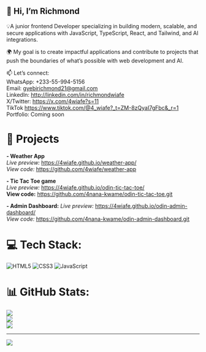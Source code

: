 ## 👋 Hi, I’m Richmond

💡A junior frontend Developer specializing in building modern, scalable, and secure applications with JavaScript, TypeScript, React, and Tailwind, and AI integrations.

🌍 My goal is to create impactful applications and contribute to projects that push the boundaries of what’s possible with web development and AI.

📫 Let’s connect: <br/>
WhatsApp: +233-55-994-5156 </br>
Email: gyebirichmond21@gmail.com <br/>
LinkedIn: http://linkedin.com/in/richmondwiafe <br/>
X/Twitter: https://x.com/4wiafe?s=11 <br/>
TikTok https://www.tiktok.com/@4_wiafe?_t=ZM-8zQyaI7gFbc&_r=1 <br/>
Portfolio: Coming soon <br/>

# 🚧 Projects
**- Weather App** </br>
 *Live preview:* https://4wiafe.github.io/weather-app/ </br>
*View code:* https://github.com/4wiafe/weather-app </br>
  
**- Tic Tac Toe game** </br>
*Live preview:* https://4wiafe.github.io/odin-tic-tac-toe/ </br>
**View code:** https://github.com/4nana-kwame/odin-tic-tac-toe.git </br>

**- Admin Dashboard:** 
*Live preview:* https://4wiafe.github.io/odin-admin-dashboard/ </br>
*View code:* https://github.com/4nana-kwame/odin-admin-dashboard.git </br>


# 💻 Tech Stack:
![HTML5](https://img.shields.io/badge/html5-%23E34F26.svg?style=for-the-badge&logo=html5&logoColor=white) ![CSS3](https://img.shields.io/badge/css3-%231572B6.svg?style=for-the-badge&logo=css3&logoColor=white) ![JavaScript](https://img.shields.io/badge/javascript-%23323330.svg?style=for-the-badge&logo=javascript&logoColor=%23F7DF1E)
# 📊 GitHub Stats:
![](https://github-readme-stats.vercel.app/api?username=4wiafe&theme=tokyonight&hide_border=false&include_all_commits=false&count_private=false)<br/>
![](https://nirzak-streak-stats.vercel.app/?user=4wiafe&theme=tokyonight&hide_border=false)<br/>
![](https://github-readme-stats.vercel.app/api/top-langs/?username=4wiafe&theme=tokyonight&hide_border=false&include_all_commits=false&count_private=false&layout=compact)

---
[![](https://visitcount.itsvg.in/api?id=4wiafe&icon=0&color=0)](https://visitcount.itsvg.in)

<!-- Proudly created with GPRM ( https://gprm.itsvg.in ) -->

